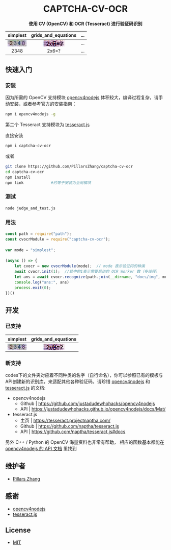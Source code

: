 
<h1 align="center">CAPTCHA-CV-OCR</h1>

<p align="center"><b>使用 CV (OpenCV) 和 OCR (Tesseract) 进行验证码识别</b></p>

simplest | grids_and_equations | ...
:-: | :-: | :-:
<img src="./docs/img/simplest.jpg" height="20" alt="simplest" align=center> | <img src="./docs/img/grids_and_equations.jpg" height="20" alt="grids_and_equations" align=center> | ...
2348 | 2x6=? | ...

## 快速入门

### 安装
因为所需的 OpenCV 支持模块 [opencv4nodejs](https://github.com/justadudewhohacks/opencv4nodejs) 体积较大，编译过程复杂，请手动安装，或者参考官方的安装指南：

```bash
npm i opencv4nodejs -g
```

第二个 Tesseract 支持模块为 [tesseract.js](https://github.com/naptha/tesseract.js) 

直接安装

```bash
npm i captcha-cv-ocr
```

或者

```bash
git clone https://github.com/PillarsZhang/captcha-cv-ocr
cd captcha-cv-ocr
npm install
npm link            #约等于安装为全局模块
```
### 测试

```bash
node judge_and_test.js
```

### 用法

```javascript
const path = require("path");
const cvocrModule = require("captcha-cv-ocr");

var mode = "simplest";

(async () => {
    let cvocr = new cvocrModule(mode);  // mode 表示验证码的种类
    await cvocr.init(1);  //其中的1表示需要启动的 OCR Worker 数（多线程）
    let ans = await cvocr.recognize(path.join(__dirname, "docs/img", mode + ".jpg"));  //支持文件地址、Base64、Buffer形式
    console.log("ans:", ans)
    process.exit(0);
})()
```
## 开发

### 已支持
simplest | grids_and_equations
:-: | :-:
<img src="./docs/img/simplest.jpg" height="20" alt="simplest" align=center> | <img src="./docs/img/grids_and_equations.jpg" height="20" alt="grids_and_equations" align=center>

### 新支持

codes下的文件夹对应着不同种类的名字（自行命名），你可以参照已有的模板与API创建新的识别库，来适配其他各种验证码。请珍惜 [opencv4nodejs](https://github.com/justadudewhohacks/opencv4nodejs) 和 [tesseract.js](https://github.com/naptha/tesseract.js) 的文档:

- opencv4nodejs
    - Github | https://github.com/justadudewhohacks/opencv4nodejs
    - API | https://justadudewhohacks.github.io/opencv4nodejs/docs/Mat/
- tesseract.js
    - 主页 | https://tesseract.projectnaptha.com/
    - Github | https://github.com/naptha/tesseract.js
    - API | https://github.com/naptha/tesseract.js#docs

另外 C++ / Python 的 OpenCV 海量资料也非常有帮助， 相应的函数基本都能在 [opencv4nodejs 的 API 文档](https://justadudewhohacks.github.io/opencv4nodejs/docs/Mat/) 里找到

## 维护者

- [Pillars Zhang](https://github.com/PillarsZhang)

## 感谢

- [opencv4nodejs](https://github.com/justadudewhohacks/opencv4nodejs)
- [tesseract.js](https://github.com/naptha/tesseract.js)

## License

- [MIT](https://opensource.org/licenses/MIT)
